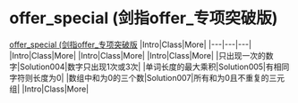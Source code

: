 # offer_special (剑指offer_专项突破版)
[offer_special (剑指offer_专项突破版](https://leetcode.cn/studyplan/coding-interviews-special)
|Intro|Class|More|
|---|---|---|
|Intro|Class|More|
|Intro|Class|More|
|Intro|Class|More|
|只出现一次的数字|Solution004|数字只出现1次或3次|
|单词长度的最大乘积|Solution005|有相同字符则长度为0|
|数组中和为0的三个数|Solution007|所有和为0且不重复的三元组|
|Intro|Class|More|
